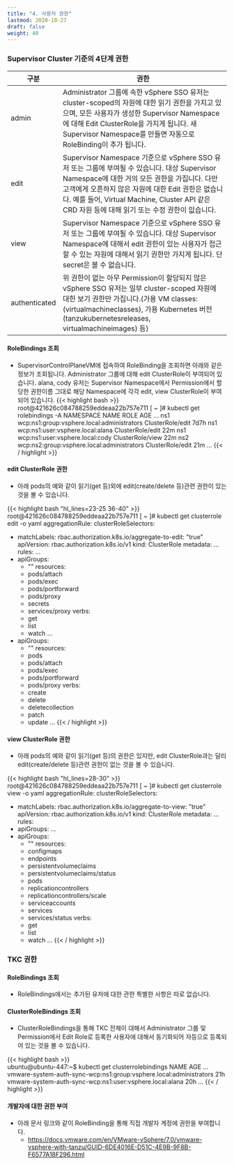 ```yaml
---
title: "4. 사용자 권한"
lastmod: 2020-10-27
draft: false
weight: 40
---
```


### Supervisor Cluster 기준의 4단계 권한
| 구분           | 권한                |
|---------------|--------------------|
| admin         | Administrator 그룹에 속한 vSphere SSO 유저는 cluster-scoped의 자원에 대한 읽기 권한을 가지고 있으며, 모든 사용자가 생성한 Supervisor Namespace에 대해 Edit ClusterRole을 가지게 됩니다. 새 Supervisor Namespace를 만들면 자동으로 RoleBinding이 추가 됩니다. | 
| edit          | Supervisor Namespace 기준으로 vSphere SSO 유저 또는 그룹에 부여될 수 있습니다. 대상 Supervisor Namespace에 대한 거의 모든 권한을 가집니다. 다만 고객에게 오픈하지 않은 자원에 대한 Edit 권한은 없습니다. 예를 들어, Virtual Machine, Cluster API 같은 CRD 자원 등에 대해 읽기 또는 수정 권한이 잆습니다. | 
| view          | Supervisor Namespace 기준으로 vSphere SSO 유저 또는 그룹에 부여될 수 있습니다. 대상 Supervisor Namespace에 대해서 edit 권한이 있는 사용자가 접근할 수 있는 자원에 대해서 읽기 권한만 가지게 됩니다. 단 secret은 볼 수 없습니다. | 
| authenticated | 위 권한이 없는 아무 Permission이 할당되지 않은 vSphere SSO 유저는 일부 cluster-scoped 자원에 대한 보기 권한만 가집니다.(가용 VM classes:(virtualmachineclasses), 가용 Kubernetes 버전(tanzukubernetesreleases, virtualmachineimages) 등) | 

#### RoleBindings 조회
- SupervisorControlPlaneVM에 접속하여 RoleBinding을 조회하면 아래와 같은 정보가 조회됩니다. Administrator 그룹에 대해 edit ClusterRole이 부여되어 있습니다. alana, cody 유저는 Supervisor Namespace에서 Permission에서 할당한 권한이름 그대로 해당 Namespace에 각각 edit, view ClusterRole이 부여되어 있습니다.
{{< highlight bash >}}   
root@421626c084788259eddeaa22b757e711 [ ~ ]# kubectl get rolebindings -A
NAMESPACE                        NAME                                                                ROLE                                                            AGE
...
ns1                              wcp:ns1:group:vsphere.local:administrators                          ClusterRole/edit                                                7d7h
ns1                              wcp:ns1:user:vsphere.local:alana                                    ClusterRole/edit                                                22m
ns1                              wcp:ns1:user:vsphere.local:cody                                     ClusterRole/view                                                22m
ns2                              wcp:ns2:group:vsphere.local:administrators                          ClusterRole/edit                                                21m
...
{{< / highlight >}}

#### edit ClusterRole 권한
- 아래 pods의 예와 같이 읽기(get 등)외에 edit(create/delete 등)관련 권한이 있는 것을 볼 수 있습니다.

{{< highlight bash "hl_lines=23-25 36-40" >}} 
root@421626c084788259eddeaa22b757e711 [ ~ ]# kubectl get clusterrole edit -o yaml
aggregationRule:
  clusterRoleSelectors:
  - matchLabels:
      rbac.authorization.k8s.io/aggregate-to-edit: "true"
apiVersion: rbac.authorization.k8s.io/v1
kind: ClusterRole
metadata:
...
rules:
...
- apiGroups:
  - ""
  resources:
  - pods/attach
  - pods/exec
  - pods/portforward
  - pods/proxy
  - secrets
  - services/proxy
  verbs:
  - get
  - list
  - watch
...
- apiGroups:
  - ""
  resources:
  - pods
  - pods/attach
  - pods/exec
  - pods/portforward
  - pods/proxy
  verbs:
  - create
  - delete
  - deletecollection
  - patch
  - update
...
{{< / highlight >}}  

#### view ClusterRole 권한
- 아래 pods의 예와 같이 읽기(get 등)의 권한은 있지만, edit ClusterRole과는 달리 edit(create/delete 등)관련 권한이 없는 것을 볼 수 있습니다.

{{< highlight bash "hl_lines=28-30" >}} 
root@421626c084788259eddeaa22b757e711 [ ~ ]# kubectl get clusterrole view -o yaml
aggregationRule:
  clusterRoleSelectors:
  - matchLabels:
      rbac.authorization.k8s.io/aggregate-to-view: "true"
apiVersion: rbac.authorization.k8s.io/v1
kind: ClusterRole
metadata:
...
rules:
- apiGroups:
...
- apiGroups:
  - ""
  resources:
  - configmaps
  - endpoints
  - persistentvolumeclaims
  - persistentvolumeclaims/status
  - pods
  - replicationcontrollers
  - replicationcontrollers/scale
  - serviceaccounts
  - services
  - services/status
  verbs:
  - get
  - list
  - watch
...
{{< / highlight >}}  

### TKC 권한

#### RoleBindings 조회
- RoleBindings에서는 추가된 유저에 대한 관한 특별한 사항은 따로 없습니다.

#### ClusterRoleBindings 조회
- ClusterRoleBindings을 통해 TKC 전체이 대해서 Administrator 그룹 및 Permission에서 Edit Role로 등록한 사용자에 대해서 동기화되어 자등으로 등록되어 있는 것을 볼 수 있습니다.

{{< highlight bash >}}  
ubuntu@ubuntu-447:~$ kubectl get clusterrolebindings
NAME                                                                 AGE
...
vmware-system-auth-sync-wcp:ns1:group:vsphere.local:administrators   21h
vmware-system-auth-sync-wcp:ns1:user:vsphere.local:alana             20h
...
{{< / highlight >}}  

#### 개발자에 대한 권한 부여
- 아래 문서 링크와 같이 RoleBinding을 통해 직접 개발자 계정에 권한을 부여합니다.
  * https://docs.vmware.com/en/VMware-vSphere/7.0/vmware-vsphere-with-tanzu/GUID-6DE4016E-D51C-4E9B-9F8B-F6577A18F296.html